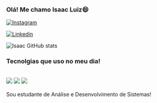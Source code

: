 ### Olá! Me chamo Isaac Luiz😄

[![Instagram](https://img.shields.io/badge/Instagram-E4405F?style=for-the-badge&logo=instagram&logoColor=white )](https://www.instagram.com/isaax_10/)

[![Linkedin](https://img.shields.io/badge/LinkedIn-0077B5?style=for-the-badge&logo=linkedin&logoColor=white)](https://www.linkedin.com/in/isaac-luiz-2932182b2/)

![Isaac GitHub stats](https://github-readme-stats.vercel.app/api?username=IsaacL10&show_icons=true&theme=onedark)

### Tecnolgias que uso no meu dia!
<div style='display: inline_block'><br/>
<img aling:'center' src="https://img.shields.io/badge/HTML5-E34F26?style=for-the-badge&logo=html5&logoColor=white">
  <img aling:'center' src="https://img.shields.io/badge/CSS3-1572B6?style=for-the-badge&logo=css3&logoColor=white">
  <img aling:'center' src="https://img.shields.io/badge/JavaScript-323330?style=for-the-badge&logo=javascript&logoColor=F7DF1E">
 </div><br/>
 Sou estudante de Análise e Desenvolvimento de Sistemas!
